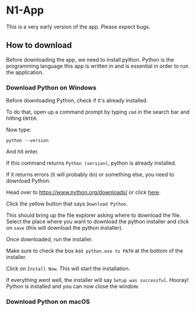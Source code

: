 # N1-App

This is a very early version of the app. Please expect bugs.

## How to download

Before downloading the app, we need to install python. Python is the programming language this app is written in and is essential in order to run the application.

### Download Python on Windows

Before downloading Python, check if it's already installed.

To do that, open up a command prompt by typing `cmd` in the search bar and hitting `ENTER`.

Now type:

```
python --version
```

And hit enter.

If this command returns `Python (version)`, python is already installed.

If it returns errors (it will probably do) or something else, you need to download Python:

Head over to https://www.python.org/downloads/ or click [here](https://www.python.org/downloads).

Click the yellow button that says `Download Python`.

This should bring up the file explorer asking where to download the file. Select the place where you want to download the python installer and click on `save` (this will download the python installer).

Once downloaded, run the installer.

Make sure to check the box `Add python.exe to PATH` at the bottom of the installer.

Click on `Install Now`. This will start the installation.

If everything went well, the installer will say `Setup was successful`. Hooray! Python is installed and you can now close the window.

### Download Python on macOS
